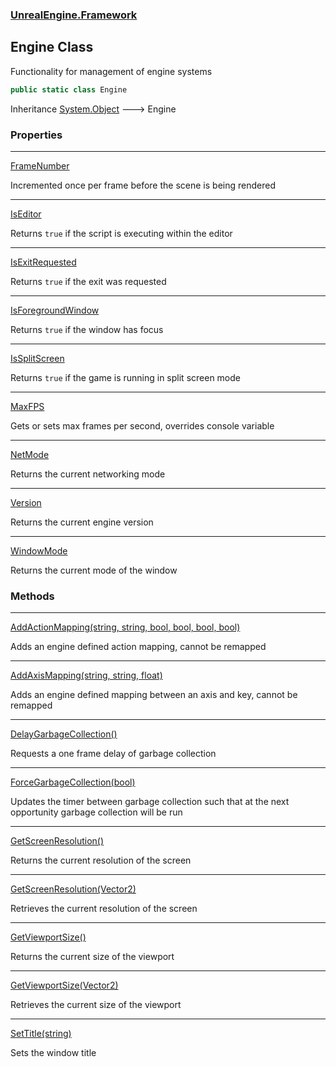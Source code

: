 ### [UnrealEngine.Framework](UnrealEngine_Framework.md 'UnrealEngine.Framework')
## Engine Class
Functionality for management of engine systems  
```csharp
public static class Engine
```

Inheritance [System.Object](https://docs.microsoft.com/en-us/dotnet/api/System.Object 'System.Object') &#129106; Engine  
### Properties

***
[FrameNumber](Engine_FrameNumber.md 'UnrealEngine.Framework.Engine.FrameNumber')

Incremented once per frame before the scene is being rendered  

***
[IsEditor](Engine_IsEditor.md 'UnrealEngine.Framework.Engine.IsEditor')

Returns `true` if the script is executing within the editor  

***
[IsExitRequested](Engine_IsExitRequested.md 'UnrealEngine.Framework.Engine.IsExitRequested')

Returns `true` if the exit was requested  

***
[IsForegroundWindow](Engine_IsForegroundWindow.md 'UnrealEngine.Framework.Engine.IsForegroundWindow')

Returns `true` if the window has focus  

***
[IsSplitScreen](Engine_IsSplitScreen.md 'UnrealEngine.Framework.Engine.IsSplitScreen')

Returns `true` if the game is running in split screen mode  

***
[MaxFPS](Engine_MaxFPS.md 'UnrealEngine.Framework.Engine.MaxFPS')

Gets or sets max frames per second, overrides console variable  

***
[NetMode](Engine_NetMode.md 'UnrealEngine.Framework.Engine.NetMode')

Returns the current networking mode  

***
[Version](Engine_Version.md 'UnrealEngine.Framework.Engine.Version')

Returns the current engine version  

***
[WindowMode](Engine_WindowMode.md 'UnrealEngine.Framework.Engine.WindowMode')

Returns the current mode of the window  
### Methods

***
[AddActionMapping(string, string, bool, bool, bool, bool)](Engine_AddActionMapping(string_string_bool_bool_bool_bool).md 'UnrealEngine.Framework.Engine.AddActionMapping(string, string, bool, bool, bool, bool)')

Adds an engine defined action mapping, cannot be remapped  

***
[AddAxisMapping(string, string, float)](Engine_AddAxisMapping(string_string_float).md 'UnrealEngine.Framework.Engine.AddAxisMapping(string, string, float)')

Adds an engine defined mapping between an axis and key, cannot be remapped  

***
[DelayGarbageCollection()](Engine_DelayGarbageCollection().md 'UnrealEngine.Framework.Engine.DelayGarbageCollection()')

Requests a one frame delay of garbage collection  

***
[ForceGarbageCollection(bool)](Engine_ForceGarbageCollection(bool).md 'UnrealEngine.Framework.Engine.ForceGarbageCollection(bool)')

Updates the timer between garbage collection such that at the next opportunity garbage collection will be run  

***
[GetScreenResolution()](Engine_GetScreenResolution().md 'UnrealEngine.Framework.Engine.GetScreenResolution()')

Returns the current resolution of the screen  

***
[GetScreenResolution(Vector2)](Engine_GetScreenResolution(Vector2).md 'UnrealEngine.Framework.Engine.GetScreenResolution(System.Numerics.Vector2)')

Retrieves the current resolution of the screen  

***
[GetViewportSize()](Engine_GetViewportSize().md 'UnrealEngine.Framework.Engine.GetViewportSize()')

Returns the current size of the viewport  

***
[GetViewportSize(Vector2)](Engine_GetViewportSize(Vector2).md 'UnrealEngine.Framework.Engine.GetViewportSize(System.Numerics.Vector2)')

Retrieves the current size of the viewport  

***
[SetTitle(string)](Engine_SetTitle(string).md 'UnrealEngine.Framework.Engine.SetTitle(string)')

Sets the window title  
